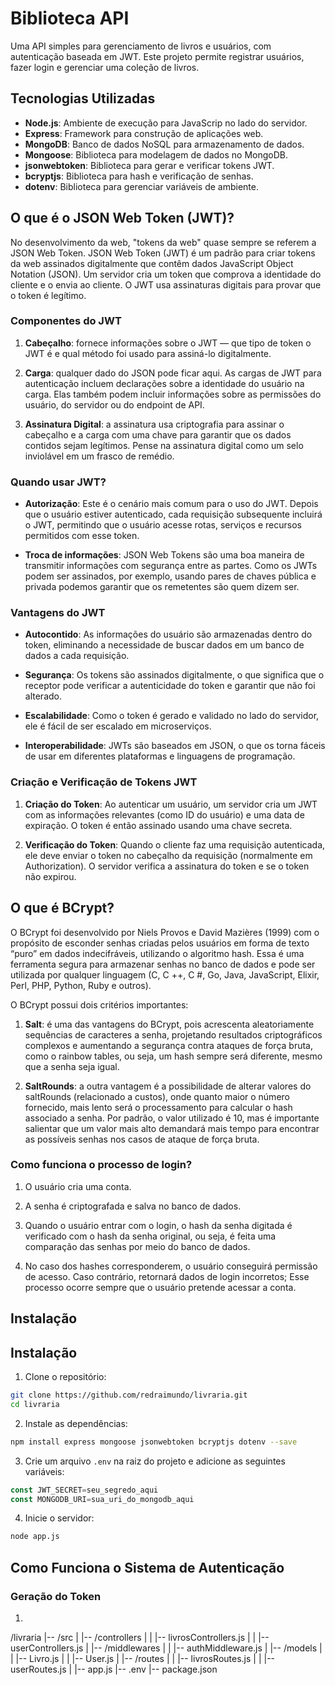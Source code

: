# Biblioteca API

Uma API simples para gerenciamento de livros e usuários, com autenticação baseada em JWT. Este projeto permite registrar usuários, fazer login e gerenciar uma coleção de livros.

## Tecnologias Utilizadas

- **Node.js**: Ambiente de execução para JavaScrip no lado do servidor.
- **Express**: Framework para construção de aplicações web.
- **MongoDB**: Banco de dados NoSQL para armazenamento de dados.
- **Mongoose**: Biblioteca para modelagem de dados no MongoDB.
- **jsonwebtoken**: Biblioteca para gerar e verificar tokens JWT.
- **bcryptjs**: Biblioteca para hash e verificação de senhas.
- **dotenv**: Biblioteca para gerenciar variáveis de ambiente.

## O que é o JSON Web Token (JWT)?

No desenvolvimento da web, "tokens da web" quase sempre se referem a JSON Web Token. JSON Web Token (JWT) é um padrão para criar tokens da web assinados digitalmente que contêm dados JavaScript Object Notation (JSON). Um servidor cria um token que comprova a identidade do cliente e o envia ao cliente. O JWT usa assinaturas digitais para provar que o token é legítimo.

### Componentes do JWT

1. **Cabeçalho**: fornece informações sobre o JWT — que tipo de token o JWT é e qual método foi usado para assiná-lo digitalmente. 

2. **Carga**: qualquer dado do JSON pode ficar aqui. As cargas de JWT para autenticação incluem declarações sobre a identidade do usuário na carga. Elas também podem incluir informações sobre as permissões do usuário, do servidor ou do endpoint de API. 

3. **Assinatura Digital**: a assinatura usa criptografia para assinar o cabeçalho e a carga com uma chave para garantir que os dados contidos sejam legítimos. Pense na assinatura digital como um selo inviolável em um frasco de remédio. 

### Quando usar JWT?

- **Autorização**: Este é o cenário mais comum para o uso do JWT. Depois que o usuário estiver autenticado, cada requisição subsequente incluirá o JWT, permitindo que o usuário acesse rotas, serviços e recursos permitidos com esse token. 

- **Troca de informações**: JSON Web Tokens são uma boa maneira de transmitir informações com segurança entre as partes. Como os JWTs podem ser assinados, por exemplo, usando pares de chaves pública e privada podemos garantir que os remetentes são quem dizem ser. 

### Vantagens do JWT

- **Autocontido**: As informações do usuário são armazenadas dentro do token, eliminando a necessidade de buscar dados em um banco de dados a cada requisição.

- **Segurança**: Os tokens são assinados digitalmente, o que significa que o receptor pode verificar a autenticidade do token e garantir que não foi alterado.

- **Escalabilidade**: Como o token é gerado e validado no lado do servidor, ele é fácil de ser escalado em microserviços.

- **Interoperabilidade**: JWTs são baseados em JSON, o que os torna fáceis de usar em diferentes plataformas e linguagens de programação.

### Criação e Verificação de Tokens JWT

1. **Criação do Token**: Ao autenticar um usuário, um servidor cria um JWT com as informações relevantes (como ID do usuário) e uma data de expiração.
O token é então assinado usando uma chave secreta.

2. **Verificação do Token**: Quando o cliente faz uma requisição autenticada, ele deve enviar o token no cabeçalho da requisição (normalmente em Authorization).
O servidor verifica a assinatura do token e se o token não expirou.


## O que é BCrypt?

O BCrypt foi desenvolvido por Niels Provos e David Mazières (1999) com o propósito de esconder senhas criadas pelos usuários em forma de texto “puro” em dados indecifráveis, utilizando o algoritmo hash. Essa é uma ferramenta segura para armazenar senhas no banco de dados e pode ser utilizada por qualquer linguagem (C, C ++, C #, Go, Java, JavaScript, Elixir, Perl, PHP, Python, Ruby e outros).

O BCrypt possui dois critérios importantes:

1. **Salt**: é uma das vantagens do BCrypt, pois acrescenta aleatoriamente sequências de caracteres a senha, projetando resultados criptográficos complexos e aumentando a segurança contra ataques de força bruta, como o rainbow tables, ou seja, um hash sempre será diferente, mesmo que a senha seja igual.

2. **SaltRounds**: a outra vantagem é a possibilidade de alterar valores do saltRounds (relacionado a custos), onde quanto maior o número fornecido, mais lento será o processamento para calcular o hash associado a senha. Por padrão, o valor utilizado é 10, mas é importante salientar que um valor mais alto demandará mais tempo para encontrar as possíveis senhas nos casos de ataque de força bruta.

### Como funciona o processo de login?

1. O usuário cria uma conta.

2. A senha é criptografada e salva no banco de dados.

3. Quando o usuário entrar com o login, o hash da senha digitada é verificado com o hash da senha original, ou seja, é feita uma comparação das senhas por meio do banco de dados.

4. No caso dos hashes corresponderem, o usuário conseguirá permissão de acesso. Caso contrário, retornará dados de login incorretos; Esse processo ocorre sempre que o usuário pretende acessar a conta.

## Instalação

## Instalação

1. Clone o repositório:
```bash
git clone https://github.com/redraimundo/livraria.git
cd livraria
```

2. Instale as dependências:
```bash
npm install express mongoose jsonwebtoken bcryptjs dotenv --save
```

3. Crie um arquivo `.env` na raiz do projeto e adicione as seguintes variáveis:
```javascript
const JWT_SECRET=seu_segredo_aqui
const MONGODB_URI=sua_uri_do_mongodb_aqui
```

4. Inicie o servidor:
```bash
node app.js
```

## Como Funciona o Sistema de Autenticação
### Geração do Token

1. 

/livraria
|-- /src
|   |-- /controllers
|   |   |-- livrosControllers.js
|   |   |-- userControllers.js
|   |-- /middlewares
|   |   |-- authMiddleware.js
|   |-- /models
|   |   |-- Livro.js
|   |   |-- User.js
|   |-- /routes
|   |   |-- livrosRoutes.js
|   |   |-- userRoutes.js
|   |-- app.js
|-- .env
|-- package.json
